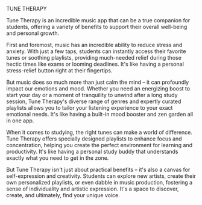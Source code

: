 TUNE THERAPY

Tune Therapy is an incredible music app that can be a true companion for students, offering a variety of benefits to support their overall well-being and personal growth.

First and foremost, music has an incredible ability to reduce stress and anxiety. With just a few taps, students can instantly access their favorite tunes or soothing playlists, providing much-needed relief during those hectic times like exams or looming deadlines. It's like having a personal stress-relief button right at their fingertips.

But music does so much more than just calm the mind – it can profoundly impact our emotions and mood. Whether you need an energizing boost to start your day or a moment of tranquility to unwind after a long study session, Tune Therapy's diverse range of genres and expertly curated playlists allows you to tailor your listening experience to your exact emotional needs. It's like having a built-in mood booster and zen garden all in one app.

When it comes to studying, the right tunes can make a world of difference. Tune Therapy offers specially designed playlists to enhance focus and concentration, helping you create the perfect environment for learning and productivity. It's like having a personal study buddy that understands exactly what you need to get in the zone.

But Tune Therapy isn't just about practical benefits – it's also a canvas for self-expression and creativity. Students can explore new artists, create their own personalized playlists, or even dabble in music production, fostering a sense of individuality and artistic expression. It's a space to discover, create, and ultimately, find your unique voice.
